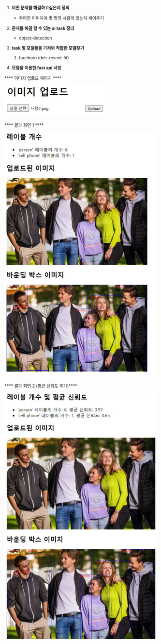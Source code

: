 1. **어떤 문제를 해결하고싶은지 정의**
    
    - 주어진 이미지에 몇 명의 사람이 있는지 세어주기
    
2. **문제를 해결 할 수 있는 ai task 정리**
    
    - object-detection
    
3. **task 별 모델들을 가져와 적합한 모델찾기**
    1. facebook/detr-resnet-50
4. **모델을 이용한 fast api 서빙**

**** 이미지 업로드 페이지 ****

![image.png](./img/image1.webp)
    

**** 결과 화면 1 ****

![image.png](./img/image2.png)

**** 결과 화면 2 (평균 신뢰도 추가)****

![image.png](./img/image3.webp)
